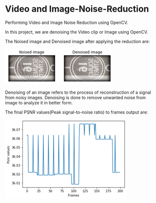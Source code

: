 # Video and Image-Noise-Reduction

Performing Video and Image Noise Reduction using OpenCV.

In this project, we are denoising the Video clip or Image using OpenCV.

The Noised image and Denoised image after applying the reduction are:

 ![](Images/universal_sample.png)
 
 Denoising of an image refers to the process of reconstruction of a signal from noisy images. Denoising is done to remove unwanted noise   from image to analyze it in better form. 

The final PSNR values(Peak signal-to-noise ratio) to frames output are:

  ![](Images/Psnr.png)





